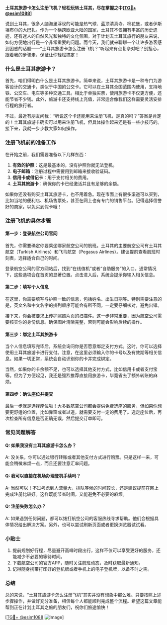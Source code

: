 **土耳其旅游卡怎么注册飞机？轻松玩转土耳其，尽在掌握之中[[TG💪+ @esim1088](https://t.me/s/esim1088)]**

说到土耳其，很多人脑海里浮现的可能是热气球、蓝顶清真寺、棉花堡，或者伊斯坦布尔的大巴扎。作为一个横跨欧亚大陆的国家，土耳其不仅拥有丰富的历史遗迹，还有迷人的自然风光和独特的文化氛围。对于计划去土耳其旅行的朋友来说，如何方便地出行是一个非常重要的问题。而今天，我们就来聊聊一个让许多游客感到困惑的话题——“土耳其旅游卡怎么注册飞机？”听起来有点复杂对吧？别担心，跟着我的步骤走，保证让你轻松搞定！

### 什么是土耳其旅游卡？

首先，咱们得明白什么是土耳其旅游卡。简单来说，土耳其旅游卡是一种专门为游客设计的交通卡，类似于中国的公交卡。它可以在土耳其全国范围内使用，支持地铁、公交车、电车等多种交通工具。相比于单独买票，使用旅游卡不仅更方便，还能节省不少钱。此外，旅游卡还支持线上充值，非常适合像我们这样需要灵活安排行程的旅行者。

不过，最近有朋友问我：“听说这个卡还能用来注册飞机，是真的吗？”答案是肯定的！土耳其旅游卡确实可以用来注册飞机，但具体操作起来还是有一些小技巧的。接下来，我就一步步教大家如何操作。

### 注册飞机前的准备工作

在开始之前，我们需要准备以下几样东西：

1. **有效的护照**：这是最基本的，没有护照你就无法登机。
2. **电子邮箱**：注册过程中需要用到邮箱来接收验证码。
3. **信用卡或借记卡**：用于支付相关的费用。
4. **土耳其旅游卡**：确保你的卡已经激活并且有足够的余额。

如果你还没有购买土耳其旅游卡，也不用着急。现在市面上有很多渠道可以买到，比如当地的便利店、机场售票处，甚至在网上也有专门的销售平台。记得选择信誉好的商家，以免买到假卡哦！

### 注册飞机的具体步骤

#### 第一步：登录航空公司官网

首先，你需要确定你要乘坐哪家航空公司的航班。土耳其的主要航空公司有土耳其航空（Turkish Airlines）和飞马航空（Pegasus Airlines）。建议提前查看航班时刻表，选择适合自己的时间。

登录航空公司的官方网站后，找到“在线值机”或者“自助服务”的入口。通常情况下，这些选项会在首页的显著位置。点击进入后，系统会提示你输入相关信息。

#### 第二步：填写个人信息

在这里，你需要填写与护照一致的信息，包括姓名、出生日期等。特别需要注意的是，英文名和中文名字的排列顺序可能会有所不同，一定要仔细核对，避免出错。

接下来，你会被要求上传护照照片页的扫描件。这一步非常重要，因为航空公司需要核实你的身份信息。确保图片清晰完整，否则可能会影响后续的操作。

#### 第三步：绑定土耳其旅游卡

当个人信息填写完毕后，系统会询问你是否愿意绑定支付方式。这时，你可以选择使用土耳其旅游卡进行支付。注意，在这里必须输入你的卡号以及有效期等相关信息。如果一切正常，系统会自动识别你的卡并完成绑定。

当然，如果你的卡余额不足，也可以选择其他支付方式，比如信用卡或者支付宝等。但为了方便起见，我还是强烈推荐直接用旅游卡，毕竟省去了额外转账的麻烦。

#### 第四步：确认座位并提交

最后一步就是选择座位啦！大多数航空公司都会提供免费选座的服务，但如果你想要更舒适的位置，比如靠窗或者过道，就需要支付一定的费用了。选定座位后，再次检查所有信息是否正确无误，然后提交订单即可。

### 常见问题解答

#### Q: 如果我没有土耳其旅游卡怎么办？
A: 没关系，你可以通过银行转账或者其他支付方式进行购票。只是这样一来，可能会稍微麻烦一点，而且还要注意汇率问题。

#### Q: 我可以直接在机场办理登机手续吗？
A: 当然可以！不过考虑到人流量大，排队等候的时间较长，还是建议提前在网上完成注册比较好。这样既能节省时间，又能避免不必要的麻烦。

#### Q: 注册失败怎么办？
A: 如果遇到任何问题，都可以拨打航空公司的客服热线寻求帮助。他们会根据具体情况给出解决方案。另外，也可以尝试刷新页面或者更换浏览器试试看。

### 小贴士

1. 提前规划好行程，尽量避开高峰时段出行，这样不仅可以享受更好的服务，还能减少不必要的等待时间。
2. 下载航空公司的官方APP，随时关注航班动态，及时获取最新通知。
3. 记得随身携带打印好的登机牌或者手机上的电子登机牌，以备不时之需。

### 总结

总的来说，“土耳其旅游卡怎么注册飞机”其实并没有想象中那么难。只要按照上述步骤操作，并做好充分准备，相信每个人都能顺利完成整个流程。希望这篇文章能帮到正在计划土耳其之旅的朋友们，祝你们旅途愉快！

[[TG💪+ @esim1088](https://t.me/s/esim1088) ![Image](https://i.postimg.cc/4NQfJmqS/Snipaste-2025-05-13-00-14-12.png)]